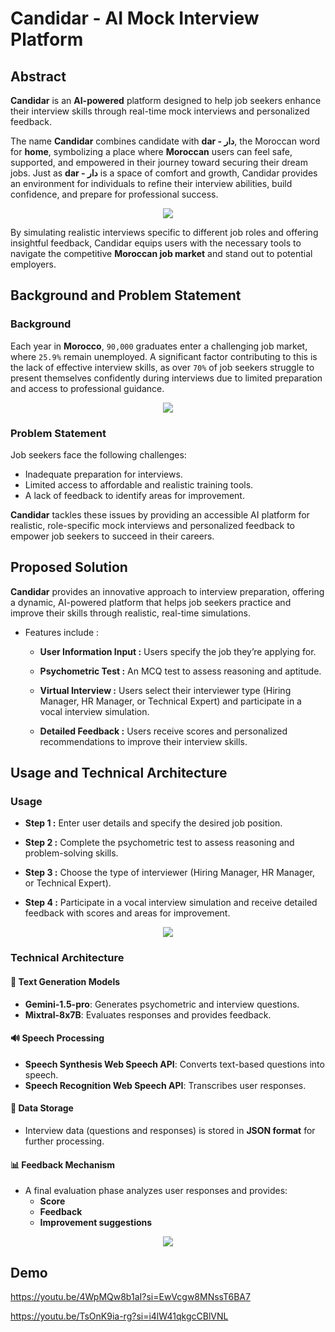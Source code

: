 # Candidar - AI Mock Interview Platform
## Abstract
**Candidar** is an **AI-powered** platform designed to help job seekers enhance their interview skills through real-time mock interviews and personalized feedback.

The name **Candidar** combines candidate with **dar - دار**, the Moroccan word for **home**, symbolizing a place where **Moroccan** users can feel safe, supported, and empowered in their journey toward securing their dream jobs. Just as  **dar - دار** is a space of comfort and growth, Candidar provides an environment for individuals to refine their interview abilities, build confidence, and prepare for professional success.

<p align="center">
  <img src="https://github.com/user-attachments/assets/468cf637-4b21-447e-ba81-f288da3252e7" />
</p>

By simulating realistic interviews specific to different job roles and offering insightful feedback, Candidar equips users with the necessary tools to navigate the competitive **Moroccan job market** and stand out to potential employers.
## Background and Problem Statement
### Background
Each year in **Morocco**, `90,000` graduates enter a challenging job market, where `25.9%` remain unemployed. A significant factor contributing to this is the lack of effective interview skills, as over `70%` of job seekers struggle to present themselves confidently during interviews due to limited preparation and access to professional guidance.
  
<p align="center">
  <img src="https://github.com/user-attachments/assets/d2141ae5-ce03-47db-bbcc-b08d3efc9703" />
</p>

### Problem Statement
Job seekers face the following challenges:
* Inadequate preparation for interviews.
* Limited access to affordable and realistic training tools.
* A lack of feedback to identify areas for improvement.

**Candidar** tackles these issues by providing an accessible AI platform for realistic, role-specific mock interviews and personalized feedback to empower job seekers to succeed in their careers.

## Proposed Solution
**Candidar** provides an innovative approach to interview preparation, offering a dynamic, AI-powered platform that helps job seekers practice and improve their skills through realistic, real-time simulations.
* Features include :

     * **User Information Input :** Users specify the job they’re applying for.

    *  **Psychometric Test :** An MCQ test to assess reasoning and aptitude.

    * **Virtual Interview :** Users select their interviewer type (Hiring Manager, HR Manager, or Technical Expert) and participate in a vocal interview simulation.
    * **Detailed Feedback :** Users receive scores and personalized recommendations to improve their interview skills.

## Usage and Technical Architecture
### Usage

* **Step 1 :** Enter user details and specify the desired job position.

* **Step 2 :** Complete the psychometric test to assess reasoning and problem-solving skills.

*  **Step 3 :** Choose the type of interviewer (Hiring Manager, HR Manager, or Technical Expert).

* **Step 4 :** Participate in a vocal interview simulation and receive detailed feedback with scores and areas for improvement.

<p align="center">
  <img src="https://github.com/user-attachments/assets/268c84cb-49d1-4c60-abb2-4aeed39b4799" />
</p>



### Technical Architecture

#### 📝 Text Generation Models
- **Gemini-1.5-pro**: Generates psychometric and interview questions.
- **Mixtral-8x7B**: Evaluates responses and provides feedback.

#### 🔊 Speech Processing
- **Speech Synthesis Web Speech API**: Converts text-based questions into speech.
- **Speech Recognition Web Speech API**: Transcribes user responses.

#### 💾 Data Storage
- Interview data (questions and responses) is stored in **JSON format** for further processing.

#### 📊 Feedback Mechanism
- A final evaluation phase analyzes user responses and provides:
  - **Score**
  - **Feedback**
  - **Improvement suggestions**

<p align="center">
  <img src="https://github.com/user-attachments/assets/75ae0b91-5765-4d31-bed0-9c7ac437564f" />
</p>

## Demo

https://youtu.be/4WpMQw8b1aI?si=EwVcgw8MNssT6BA7

https://youtu.be/TsOnK9ia-rg?si=i4lW41qkgcCBlVNL

